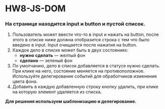 # HW8-JS-DOM

### На странице находится input и button и пустой список.

1. Пользователь может ввести что-то в input и нажать на button, после этого в списке ниже должна отобразится строка с тем что было введено в input. Input очищается после нажатия на button.
2. Каждое дело в списке может быть в двух состояниях:
   - __нужно сделать__ — желтый фон
   - __сделано__ — зеленый фон
3. По умолчанию, дело в список добавляется в статусе нужно сделать. При клике на него, состояние меняется на противоположное. Используйте делегирование событий для обработчиков изменения цвета фона.
4. Добавить в каждую добавленную строку кнопку удалить, при клике на которую элемент удаляется из списка.

__Для решения используем шаблонизацию и делегирование.__
